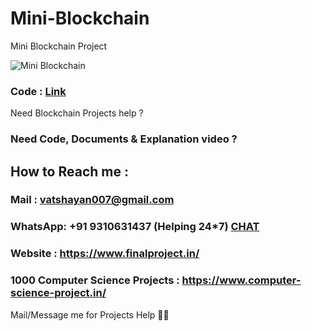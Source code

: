 # Mini-Blockchain

Mini Blockchain Project

![Mini Blockchain](https://user-images.githubusercontent.com/28294942/141834242-3e48dbb2-52d0-406a-be20-1a547d868efd.png)


 ### Code : [Link]( https://github.com/Vatshayan/Mini-Blockchain/blob/main/mini_blockchain.ipynb)
 
 Need Blockchain Projects help ?

### Need Code, Documents & Explanation video ? 

## How to Reach me :

### Mail : vatshayan007@gmail.com 

### WhatsApp: **+91 9310631437** (Helping 24*7) **[CHAT](https://wa.me/message/CHWN2AHCPMAZK1)** 

### Website : https://www.finalproject.in/

### 1000 Computer Science Projects : https://www.computer-science-project.in/

Mail/Message me for Projects Help 🙏🏻
